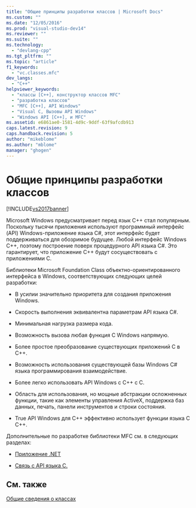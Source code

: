 ```yaml
---
title: "Общие принципы разработки классов | Microsoft Docs"
ms.custom: ""
ms.date: "12/05/2016"
ms.prod: "visual-studio-dev14"
ms.reviewer: ""
ms.suite: ""
ms.technology: 
  - "devlang-cpp"
ms.tgt_pltfrm: ""
ms.topic: "article"
f1_keywords: 
  - "vc.classes.mfc"
dev_langs: 
  - "C++"
helpviewer_keywords: 
  - "классы [C++], конструктор классов MFC"
  - "разработка классов"
  - "MFC [C++], API Windows"
  - "Visual C, Вызовы API Windows"
  - "Windows API [C++], и MFC"
ms.assetid: e6861ae0-1581-4d9c-9ddf-63f9afcdb913
caps.latest.revision: 9
caps.handback.revision: 5
author: "mikeblome"
ms.author: "mblome"
manager: "ghogen"
---
```

# Общие принципы разработки классов
[!INCLUDE[vs2017banner](../assembler/inline/includes/vs2017banner.md)]

Microsoft Windows предусматривает перед язык C\+\+ стал популярным.  Поскольку тысячи приложения используют программный интерфейс \(API\) Windows\-приложение языка C\#, этот интерфейс будет поддерживаться для обозримое будущее.  Любой интерфейс Windows C\+\+, поэтому построение поверх процедурного API языка C\#.  Это гарантирует, что приложение C\+\+ будут сосуществовать с приложениями C.  
  
 Библиотеки Microsoft Foundation Class объектно\-ориентированного интерфейса в Windows, соответствующих следующих целей разработки:  
  
-   В усилии значительно приоритета для создания приложения Windows.  
  
-   Скорость выполнения эквивалентна параметрам API языка C\#.  
  
-   Минимальная нагрузка размера кода.  
  
-   Возможность вызова любая функция C Windows напрямую.  
  
-   Более простое преобразование существующих приложений C в C\+\+.  
  
-   Возможность использования существующей базы Windows C\# языка программирования взаимодействие.  
  
-   Более легко использовать API Windows с C\+\+ с C.  
  
-   Область для использования, но мощные абстракции осложненных функции, такие как элементы управления ActiveX, поддержка баз данных, печать, панели инструментов и строки состояния.  
  
-   True API Windows для C\+\+ эффективно использует функции языка C C\+\+.  
  
 Дополнительные по разработке библиотеки MFC см. в следующих разделах:  
  
-   [Приложение .NET](../mfc/application-framework.md)  
  
-   [Связь с API языка C.](../mfc/relationship-to-the-c-language-api.md)  
  
## См. также  
 [Общие сведения о классах](../mfc/class-library-overview.md)
